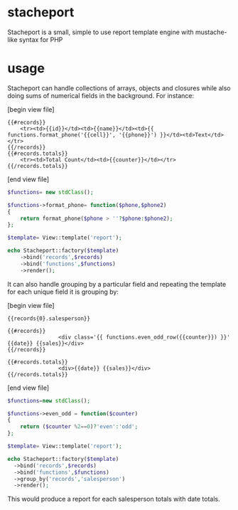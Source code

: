 # stacheport
Stacheport is a small, simple to use report template engine with mustache-like syntax for PHP

# usage

Stacheport can handle collections of arrays, objects and closures while also doing sums of numerical fields in the background. For instance:

[begin view file]
```
{{#records}}
	<tr><td>{{id}}</td><td>{{name}}</td><td>{{ functions.format_phone('{{cell}}', '{{phone}}') }}</td><td>Text</td></tr>
{{/records}}
{{#records.totals}}
	<tr><td>Total Count</td><td>{{counter}}</td></tr>
{{/records.totals}}
```
[end view file]

```php
$functions= new stdClass();

$functions->format_phone= function($phone,$phone2)
{
	return format_phone($phone > ''?$phone:$phone2);
};

$template= View::template('report');

echo Stacheport::factory($template)
	->bind('records',$records)
	->bind('functions',$functions)
	->render();
```

It can also handle grouping by a particular field and repeating the template for each unique field it is grouping by:

[begin view file]
```
{{records{0}.salesperson}}

{{#records}}
				<div class='{{ functions.even_odd_row({{counter}}) }}' {{date}} {{sales}}</div>
{{/records}}

{{#records.totals}}
				<div>{{date}} {{sales}}</div>
{{/records.totals}}
```
[end view file]

```php
$functions=new stdClass();

$functions->even_odd = function($counter)
{
	return ($counter %2==0)?'even':'odd';
};

$template= View::template('report');

echo Stacheport::factory($template)
  ->bind('records',$records)
  ->bind('functions',$functions)
  ->group_by('records','salesperson')
  ->render();
```

This would produce a report for each salesperson totals with date totals.		
